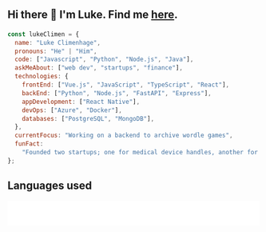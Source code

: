 ## Hi there 👋 I'm Luke. Find me [here](https://lukeclimenhage.com/).

```javascript
const lukeClimen = {
  name: "Luke Climenhage",
  pronouns: "He" | "Him",
  code: ["Javascript", "Python", "Node.js", "Java"],
  askMeAbout: ["web dev", "startups", "finance"],
  technologies: {
    frontEnd: ["Vue.js", "JavaScript", "TypeScript", "React"],
    backEnd: ["Python", "Node.js", "FastAPI", "Express"],
    appDevelopment: ["React Native"],
    devOps: ["Azure", "Docker"],
    databases: ["PostgreSQL", "MongoDB"],
  },
  currentFocus: "Working on a backend to archive wordle games",
  funFact:
    "Founded two startups; one for medical device handles, another for commercial intra-canopy greenhouse lighting",
};
```

## Languages used

<img src="icons.svg" width="800" height="50" alt="Icons svg">
